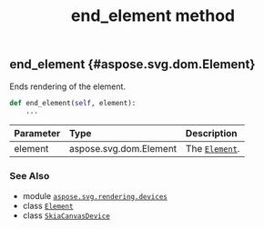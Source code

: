 ﻿---
title: end_element method
second_title: Aspose.SVG for Python via .NET API References
description: 
type: docs
weight: 110
url: /python-net/aspose.svg.rendering.devices/skiacanvasdevice/end_element/
is_root: false
---

## end_element {#aspose.svg.dom.Element}

Ends rendering of the element.



```python
def end_element(self, element):
    ...
```


| Parameter | Type | Description |
| :- | :- | :- |
| element | aspose.svg.dom.Element | The [`Element`](/svg/python-net/aspose.svg.dom/element). |



### See Also
* module [`aspose.svg.rendering.devices`](../../)
* class [`Element`](/svg/python-net/aspose.svg.dom/element)
* class [`SkiaCanvasDevice`](/svg/python-net/aspose.svg.rendering.devices/skiacanvasdevice)
